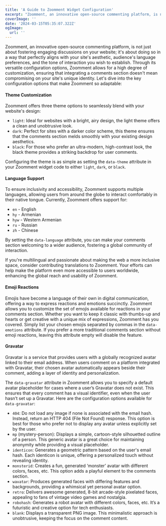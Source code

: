 ```yaml
---
title: 'A Guide to Zoomment Widget Configuration'
excerpt: "Zoomment, an innovative open-source commenting platform, is not just about fostering engaging discussions on your website; it's about doing so in a way that perfectly aligns with your site's aesthetic, audience's language preferences, and the tone of interaction you wish to establish. Through its versatile configuration options, Zoomment allows for a high degree of customization, ensuring that integrating a comments section doesn't mean compromising on your site's unique identity."
coverImage: ''
date: '2024-03-15T05:35:07.322Z'
ogImage:
  url: ''
---
```


Zoomment, an innovative open-source commenting platform, is not just about fostering engaging discussions on your website; it's about doing so in a way that perfectly aligns with your site's aesthetic, audience's language preferences, and the tone of interaction you wish to establish. Through its versatile configuration options, Zoomment allows for a high degree of customization, ensuring that integrating a comments section doesn't mean compromising on your site's unique identity. Let's dive into the key configuration options that make Zoomment so adaptable:

#### Theme Customization

Zoomment offers three theme options to seamlessly blend with your website's design:

- `light`: Ideal for websites with a bright, airy design, the light theme offers a clean and unobtrusive look.
- `dark`: Perfect for sites with a darker color scheme, this theme ensures that the comments section melds smoothly with your existing design aesthetics.
- `black`: For those who prefer an ultra-modern, high-contrast look, the black theme provides a striking backdrop for user comments.

Configuring the theme is as simple as setting the `data-theme` attribute in your Zoomment widget code to either `light`, `dark`, or `black`.

#### Language Support

To ensure inclusivity and accessibility, Zoomment supports multiple languages, allowing users from around the globe to interact comfortably in their native tongue. Currently, Zoomment offers support for:

- `en` - English
- `hy` - Armenian
- `hyw` - Western Armenian
- `ru` - Russian
- `zh` - Chinese

By setting the `data-language` attribute, you can make your comments section welcoming to a wider audience, fostering a global community of interaction.

If you're multilingual and passionate about making the web a more inclusive space, consider contributing translations to Zoomment. Your efforts can help make the platform even more accessible to users worldwide, enhancing the global reach and usability of Zoomment.

#### Emoji Reactions

Emojis have become a language of their own in digital communication, offering a way to express reactions and emotions succinctly. Zoomment allows you to customize the set of emojis available for reactions in your comments section. Whether you want to keep it classic with thumbs-up and hearts or get creative with a unique mix of expressions, Zoomment has you covered. Simply list your chosen emojis separated by commas in the `data-emotions` attribute. If you prefer a more traditional comments section without emoji reactions, leaving this attribute empty will disable the feature.

#### Gravatar

Gravatar is a service that provides users with a globally recognized avatar linked to their email address. When users comment on a platform integrated with Gravatar, their chosen avatar automatically appears beside their comment, adding a layer of identity and personalization.

The `data-gravatar` attribute in Zoomment allows you to specify a default avatar placeholder for cases where a user’s Gravatar does not exist. This ensures that every comment has a visual identifier, even when the user hasn’t set up a Gravatar. Here are the configuration options available for `data-gravatar`:

- `404`: Do not load any image if none is associated with the email hash. Instead, return an HTTP 404 (File Not Found) response. This option is best for those who prefer not to display any avatar unless explicitly set by the user.
- `mp` (mystery-person): Displays a simple, cartoon-style silhouetted outline of a person. This generic avatar is a great choice for maintaining anonymity while providing a visual placeholder.
- `identicon`: Generates a geometric pattern based on the user's email hash. Each identicon is unique, offering a personalized touch without revealing identity.
- `monsterid`: Creates a fun, generated ‘monster’ avatar with different colors, faces, etc. This option adds a playful element to the comments section.
- `wavatar`: Produces generated faces with differing features and backgrounds, providing a whimsical yet personal avatar option.
- `retro`: Delivers awesome generated, 8-bit arcade-style pixelated faces, appealing to fans of vintage video games and nostalgia.
- `robohash`: Generates a robot avatar with different colors, faces, etc. It’s a futuristic and creative option for tech enthusiasts.
- `blank`: Displays a transparent PNG image. This minimalistic approach is unobtrusive, keeping the focus on the comment content.
